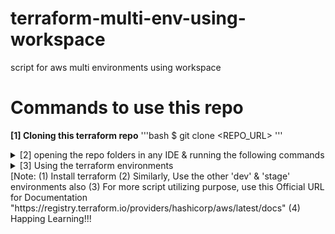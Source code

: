 # terraform-multi-env-using-workspace
script for aws multi environments using workspace
# Commands to use this repo
**[1] Cloning this terraform repo**
 '''bash
 $ git clone <REPO_URL>
 '''
<details>
 <summary>[2] opening the repo folders in any IDE & running the following commands</summary>
'''bash
 $ cd environments/dev/       #_changing directory to 'dev' environment   
 $ terraform workspace list   #_checking the workspace list    
 $ terraform workspace new dev   #_Creating 'dev' workspace  
 $ terraform workspace list      #_Listing the all available workspaces here  
 $ cd ..  
 $ cd stage/  
 $ terraform workspace list   #_checking the workspace list  
 $ terraform workspace new stage   #_Creating 'stage' workspace  
 $ terraform workspace list      #_Listing the all available workspaces here  
 $ cd ..  
 $ cd prod/  
 $ terraform workspace list   #_checking the workspace list  
 $ terraform workspace new prod   #_Creating 'prod' workspace  
 $ terraform workspace list      #_Listing the all available workspaces here  
</details>
<details>
 <summary>[3] Using the terraform environments</summary>
 $ cd environments/prod  
 $ terraform init       #_initializing the terraform & installing provider dependencies  
 $ terraform fmt        #_Formatting the terraform script  
 $ terraform validate   #_Checking for validation  
 $ terraform plan -var-file='prod.tfvars' -var='provider_alias=prod'  #_checking the script deployment plan  
 $ terraform apply -var-file='prod.tfvars' -var='provider_alias=prod' #_Applying the changes  
 </details>
 [Note:  
   (1) Install terraform  
   (2) Similarly, Use the other 'dev' & 'stage' environments also  
   (3) For more script utilizing purpose, use this Official URL for Documentation "https://registry.terraform.io/providers/hashicorp/aws/latest/docs"  
   (4) Happing Learning!!!  
